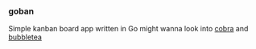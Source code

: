 ### goban
Simple kanban board app written in Go
might wanna look into [cobra](https://pkg.go.dev/github.com/spf13/cobra) and [bubbletea](https://github.com/charmbracelet/bubbletea)
